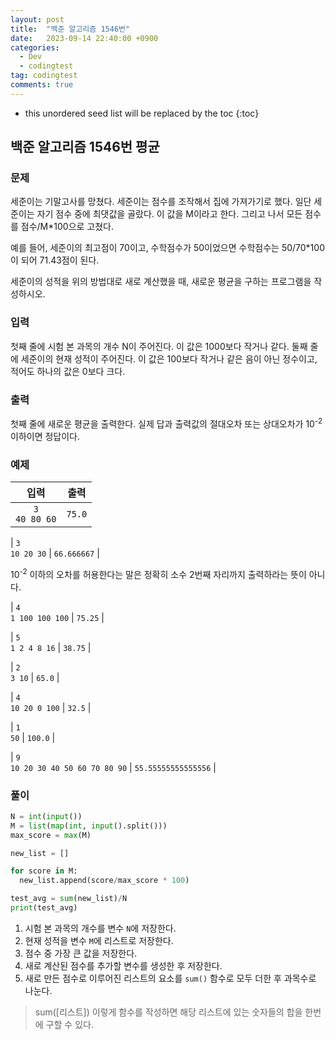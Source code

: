 ```yaml
---
layout: post
title:  "백준 알고리즘 1546번"
date:   2023-09-14 22:40:00 +0900
categories:
  - Dev
  - codingtest
tag: codingtest
comments: true
---
```


* this unordered seed list will be replaced by the toc
{:toc}

## 백준 알고리즘 1546번 평균

### 문제

세준이는 기말고사를 망쳤다. 세준이는 점수를 조작해서 집에 가져가기로 했다. 일단 세준이는 자기 점수 중에 최댓값을 골랐다. 이 값을 M이라고 한다. 그리고 나서 모든 점수를 점수/M*100으로 고쳤다.

예를 들어, 세준이의 최고점이 70이고, 수학점수가 50이었으면 수학점수는 50/70*100이 되어 71.43점이 된다.

세준이의 성적을 위의 방법대로 새로 계산했을 때, 새로운 평균을 구하는 프로그램을 작성하시오.

### 입력

첫째 줄에 시험 본 과목의 개수 N이 주어진다. 이 값은 1000보다 작거나 같다. 둘째 줄에 세준이의 현재 성적이 주어진다. 이 값은 100보다 작거나 같은 음이 아닌 정수이고, 적어도 하나의 값은 0보다 크다.

### 출력

첫째 줄에 새로운 평균을 출력한다. 실제 답과 출력값의 절대오차 또는 상대오차가 10<sup>-2</sup> 이하이면 정답이다.

### 예제

| 입력 | 출력 |
| :--: | :--: |
| `3` <br/> `40 80 60` | `75.0` |

| `3` <br/> `10 20 30` | `66.666667` |

10<sup>-2</sup> 이하의 오차를 허용한다는 말은 정확히 소수 2번째 자리까지 출력하라는 뜻이 아니다.

| `4` <br/> `1 100 100 100` | `75.25` |

| `5` <br/> `1 2 4 8 16` | `38.75` |

| `2` <br/> `3 10` | `65.0` |

| `4` <br/> `10 20 0 100` | `32.5` |

| `1` <br/> `50` | `100.0` |

| `9` <br/> `10 20 30 40 50 60 70 80 90` | `55.55555555555556` |


### 풀이

```py
N = int(input())
M = list(map(int, input().split()))
max_score = max(M)

new_list = []

for score in M:
  new_list.append(score/max_score * 100)

test_avg = sum(new_list)/N
print(test_avg)
```

1. 시험 본 과목의 개수를 변수 `N`에 저장한다.
2. 현재 성적을 변수 `M`에 리스트로 저장한다.
3. 점수 중 가장 큰 값을 저장한다.
4. 새로 계산된 점수를 추가할 변수를 생성한 후 저장한다.
5. 새로 만든 점수로 이루어진 리스트의 요소를 `sum()` 함수로 모두 더한 후 과목수로 나눈다.

> sum([리스트]) 이렇게 함수를 작성하면 해당 리스트에 있는 숫자들의 합을 한번에 구할 수 있다.